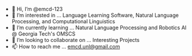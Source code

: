 - 👋 Hi, I’m @emcd-123
- 👀 I’m interested in ... Language Learning Software, Natural Language Processing, and Computational Linguistics
- 🌱 I’m currently learning ... Natural Language Processing and Robotics AI @ Georgia Tech's OMSCS
- 💞️ I’m looking to collaborate on ... Interesting Projects
- 📫 How to reach me ... emcd.unl@gmail.com

<!---
emcd-123/emcd-123 is a ✨ special ✨ repository because its `README.md` (this file) appears on your GitHub profile.
You can click the Preview link to take a look at your changes.
--->

